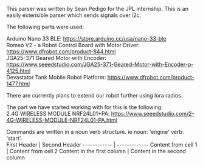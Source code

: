 This parser was written by Sean Pedigo for the JPL internship. This is an easily extensible parser which sends signals over i2c.  
  
The following parts were used:  
  
Arduino Nano 33 BLE: https://store.arduino.cc/usa/nano-33-ble  
Romeo V2 - a Robot Control Board with Motor Driver: https://www.dfrobot.com/product-844.html  
JGA25-371 Geared Motor with Encoder: https://www.seeedstudio.com/JGA25-371-Geared-Motor-with-Encoder-p-4125.html  
Devastator Tank Mobile Robot Platform: https://www.dfrobot.com/product-1477.html  

There are currently plans to extend our robot further using lora radios.  

The part we have started working with for this is the following:  
2.4G WIRELESS MODULE NRF24L01+PA: https://www.seeedstudio.com/2-4G-WIRELESS-MODULE-NRF24L01-PA.html  

Commands are written in a noun verb structure. ie noun: 'engine' verb: 'start'.  
First Header | Second Header
------------ | -------------
Content from cell 1 | Content from cell 2
Content in the first column | Content in the second column
